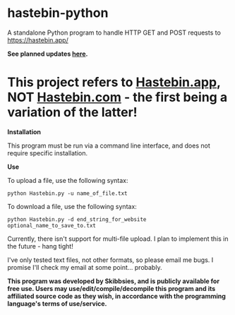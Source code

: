 # hastebin-python
A standalone Python program to handle HTTP GET and POST requests to https://hastebin.app/

**See planned updates [here](https://trello.com/b/aW7NmGO4/hastebin-python).**

# This project refers to [Hastebin.app](https://hastebin.app/), NOT [Hastebin.com](https://hastebin.com/) - the first being a variation of the latter!

**Installation**

This program must be run via a command line interface, and does not require specific installation.

**Use**

To upload a file, use the following syntax:

`python Hastebin.py -u name_of_file.txt`

To download a file, use the following syntax:

`python Hastebin.py -d end_string_for_website optional_name_to_save_to.txt`

Currently, there isn't support for multi-file upload. I plan to implement this in the future - hang tight!

I've only tested text files, not other formats, so please email me bugs. I promise I'll check my email at some point... probably.


**This program was developed by Skibbsies, and is publicly available for free use. Users may use/edit/compile/decompile this program and its affiliated source code as they wish, in accordance with the programming language's terms of use/service.**
